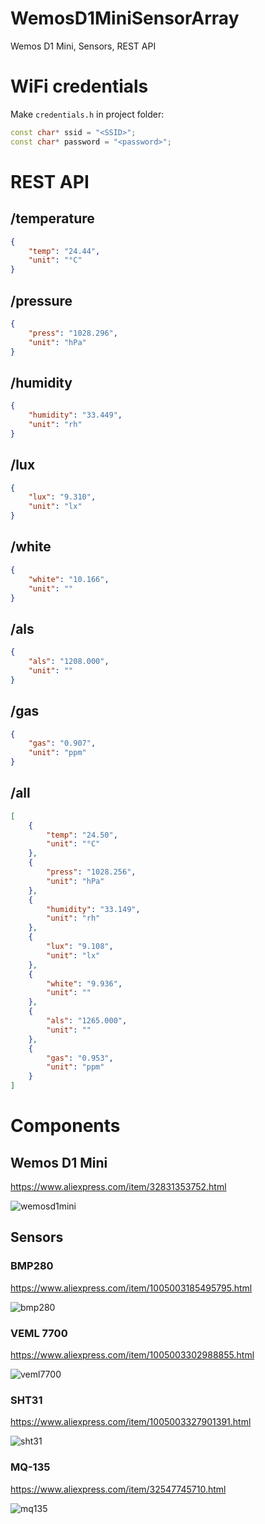 # WemosD1MiniSensorArray
Wemos D1 Mini, Sensors, REST API

# WiFi credentials
Make ```credentials.h``` in project folder:

```cpp
const char* ssid = "<SSID>";
const char* password = "<password>";
```

# REST API

## /temperature
```json
{
    "temp": "24.44",
    "unit": "°C"
}
```

## /pressure
```json
{
    "press": "1028.296",
    "unit": "hPa"
}
```

## /humidity
```json
{
    "humidity": "33.449",
    "unit": "rh"
}
```

## /lux
```json
{
    "lux": "9.310",
    "unit": "lx"
}
```

## /white
```json
{
    "white": "10.166",
    "unit": ""
}
```

## /als
```json
{
    "als": "1208.000",
    "unit": ""
}
```

## /gas
```json
{
    "gas": "0.907",
    "unit": "ppm"
}
```

## /all
```json
[
    {
        "temp": "24.50",
        "unit": "°C"
    },
    {
        "press": "1028.256",
        "unit": "hPa"
    },
    {
        "humidity": "33.149",
        "unit": "rh"
    },
    {
        "lux": "9.108",
        "unit": "lx"
    },
    {
        "white": "9.936",
        "unit": ""
    },
    {
        "als": "1265.000",
        "unit": ""
    },
    {
        "gas": "0.953",
        "unit": "ppm"
    }
]
```
# Components
## Wemos D1 Mini
https://www.aliexpress.com/item/32831353752.html

![wemosd1mini](./docs/images/wemosd1mini.jpg "Wemos D1 Mini")

## Sensors
### BMP280
https://www.aliexpress.com/item/1005003185495795.html

![bmp280](./docs/images/bmp280.jpg "BMP 280")

### VEML 7700
https://www.aliexpress.com/item/1005003302988855.html

![veml7700](./docs/images/veml7700.jpg "VEML 7700")

### SHT31
https://www.aliexpress.com/item/1005003327901391.html

![sht31](./docs/images/sht31.jpg "SHT-31")

### MQ-135
https://www.aliexpress.com/item/32547745710.html

![mq135](./docs/images/mq135.jpg "MQ-135")